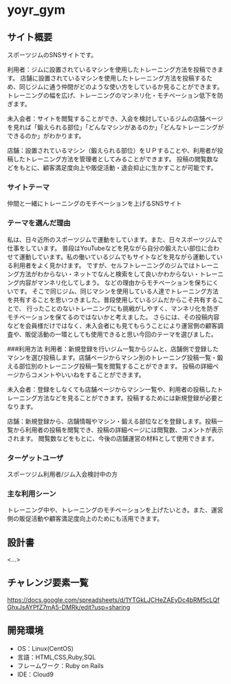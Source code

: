 # yoyr_gym

## サイト概要
スポーツジムのSNSサイトです。

利用者：ジムに設置されているマシンを使用したトレーニング方法を投稿できます。
店舗に設置されているマシンを使用したトレーニング方法を投稿するため、同じジムに通う仲間がどのような使い方をしているか見ることができます。
トレーニングの幅を広げ、トレーニングのマンネリ化・モチベーション低下を防ぎます。

未入会者：サイトを閲覧することができ、入会を検討しているジムの店舗ページを見れば「鍛えられる部位」「どんなマシンがあるのか」「どんなトレーニングができるのか」がわかります。

店舗：設置されているマシン（鍛えられる部位）をＵＰすることや、利用者が投稿したトレーニング方法を管理者としてみることができます。
投稿の閲覧数などをもとに、顧客満足度向上や販促活動・退会抑止に生かすことが可能です。


### サイトテーマ
仲間と一緒にトレーニングのモチベーションを上げるSNSサイト


### テーマを選んだ理由
私は、日々近所のスポーツジムで運動をしています。また、日々スポーツジムで仕事をしています。
普段はYouTubeなどを見ながら自分の鍛えたい部位に合わせて運動しています。私の働いているジムでもサイトなどを見ながら運動している利用者をよく見かけます。
ですが、セルフトレーニングのジムではトレーニング方法がわからない・ネットでなんと検索をして良いかわからない・トレーニング内容がマンネリ化してしまう。
などの理由からモチベーションを保ちにくいです。
そこで同じジム、同じマシンを使用している人達でトレーニング方法を共有することを思いつきました。普段使用しているジムだからこそ共有することで、
行ったことのないトレーニングにも挑戦がしやすく、マンネリ化を防ぎモチベーションを保てるのではないかと考えました。
さらには、その投稿内容などを会員様だけではなく、未入会者にも見てもらうことにより運営側の顧客調査や、販促活動の一環としても使用できると思い今回のテーマを選びました。


###利用方法
利用者：新規登録を行いジム一覧からジムと、店舗側で登録したマシンを選び投稿します。店舗ページからマシン別のトレーニング投稿一覧・鍛える部位別のトレーニング投稿一覧を閲覧することができます。
投稿の詳細ページからコメントやいいねをすることができます。

未入会者：登録をしなくても店舗ページからマシン一覧や、利用者の投稿したトレーニング方法などを見ることができます。投稿するためには新規登録が必要となります。

店舗：新規登録から、店舗情報やマシン・鍛える部位などを登録します。投稿一覧から利用者の投稿を閲覧でき、投稿の詳細ページには閲覧数、コメントが表示されます。
閲覧数などをもとに、今後の店舗運営の材料として使用できます。


### ターゲットユーザ
スポーツジム利用者/ジム入会検討中の方

### 主な利用シーン
トレーニング中や、トレーニングのモチベーションを上げたいとき。また、運営側の販促活動や顧客満足度向上のためにも活用できます。

## 設計書
<...>

## チャレンジ要素一覧
https://docs.google.com/spreadsheets/d/1YTGkLJCHeZAEyDc4bRM5cLQfGhxJsAYPfZ7mA5-DMRk/edit?usp=sharing

## 開発環境
- OS：Linux(CentOS)
- 言語：HTML,CSS,Ruby,SQL
- フレームワーク：Ruby on Rails
- IDE：Cloud9
